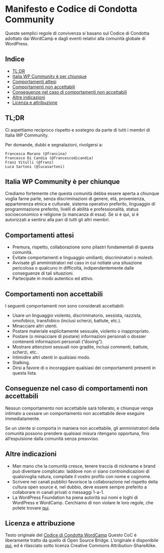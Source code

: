 # Manifesto e Codice di Condotta Community

Queste semplici regole di convivenza si basano sul Codice di Condotta adottato dai WordCamp e dagli eventi relativi alla comunità globale di WordPress.

## Indice

*   [TL;DR](#tldr)
*   [Italia WP Community è per chiunque](#italia-wp-community-è-per-chiunque)
*   [Comportamenti attesi](#comportamenti-attesi)
*   [Comportamenti non accettabili](#comportamenti-non-accettabili)
*   [Conseguenze nel caso di comportamenti non accettabili](#conseguenze-nel-caso-di-comportamenti-non-accettabili)
*   [Altre indicazioni](#altre-indicazioni)
*   [Licenza e attribuzione](#licenza-e-attribuzione)

## TL;DR

Ci aspettiamo reciproco rispetto e sostegno da parte di tutti i membri di Italia WP Community.

Per domande, dubbi e segnalazioni, rivolgersi a:

    Francesca Marano (@francina)
    Francesco Di Candia (@francescodicandia)
    Franz Vitulli (@franz)
    Luca Sartoni (@lucasartoni)

## Italia WP Community è per chiunque

Crediamo fortemente che questa comunità debba essere aperta a chiunque voglia farne parte, senza discriminazioni di genere, età, provenienza, appartenenza etnica e culturale, sistema operativo preferito, linguaggio di programmazione preferito, livelli di abilità e professionalità, status socioeconomico e religione (o mancanza di essa). Se si è qui, si è autorizzati a sentirsi alla pari di tutti gli altri membri.

## Comportamenti attesi

*   Premura, rispetto, collaborazione sono pilastri fondamentali di questa comunità.
*   Evitate comportamenti e linguaggio umilianti, discriminatori o molesti.
*   Avvisate gli amministratori nel caso in cui notiate una situazione pericolosa o qualcuno in difficoltà, indipendentemente dalle conseguenze di tali situazioni.
*   Partecipate in modo autentico ed attivo.

## Comportamenti non accettabili

I seguenti comportamenti non sono considerati accettabili:

*   Usare un linguaggio violento, discriminatorio, sessista, razzista, omofobico, transfobico (inclusi scherzi, battute, etc.).
*   Minacciare altri utenti.
*   Postare materiale esplicitamente sessuale, violento o inappropriato.
*   Postare (o minacciare di postare) informazioni personali o dossier contenenti informazioni personali (“doxing”).
*   Mostrare attenzioni sessuali non gradite, inclusi commenti, battute, scherzi, etc..
*   Intimidire altri utenti in qualsiasi modo.
*   Stalking.
*   Dirsi a favore di o incoraggiare qualsiasi dei comportamenti presenti in questa lista.

## Conseguenze nel caso di comportamenti non accettabili

Nessun comportamento non accettabile sarà tollerato, e chiunque venga intimato a cessare un comportamento non accettabile deve eseguire immediatamente.

Se un utente si comporta in maniera non accettabile, gli amministratori della comunità possono prendere qualsiasi misura ritengano opportuna, fino all’espulsione dalla comunità senza preavviso.

## Altre indicazioni

*   Man mano che la comunità cresce, tenere traccia di nickname e brand può diventare complicato: laddove non vi siano controindicazioni di qualsivoglia natura, compilate il vostro profilo con nome e cognome.
*   Scrivere nei canali pubblici favorisce la collaborazione nel rispetto della cultura open source e, nel dubbio, deve essere sempre preferito a collaborare in canali privati o messaggi 1-a-1.
*   La WordPress Foundation ha piena autorità sui nomi e loghi di WordPress e WordCamp. Cerchiamo di non violare le loro regole, che potete trovare [qui](http://wordpressfoundation.org/trademark-policy/).

## Licenza e attribuzione

Testo originale del [Codice di Condotta WordCamp](https://make.wordpress.org/community/handbook/wordcamp-organizer/planning-details/code-of-conduct/)
Questo CoC è liberamente tratto da quello di Open Source Bridge. L’originale è disponibile [qui](http://opensourcebridge.org/about/code-of-conduct/), ed è rilasciato sotto licenza Creative Commons Attribution-ShareAlike.
